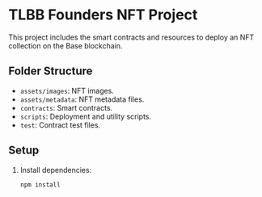 # TLBB Founders NFT Project

This project includes the smart contracts and resources to deploy an NFT collection on the Base blockchain.

## Folder Structure
- `assets/images`: NFT images.
- `assets/metadata`: NFT metadata files.
- `contracts`: Smart contracts.
- `scripts`: Deployment and utility scripts.
- `test`: Contract test files.

## Setup
1. Install dependencies:
   ```bash
   npm install